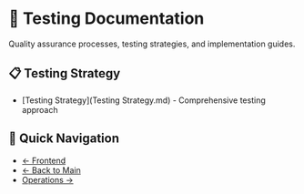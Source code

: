 # 🧪 Testing Documentation

Quality assurance processes, testing strategies, and implementation guides.

## 📋 Testing Strategy
- [Testing Strategy](Testing Strategy.md) - Comprehensive testing approach

## 🔗 Quick Navigation
- [← Frontend](../03-frontend/README.md)
- [← Back to Main](../README.md)  
- [Operations →](../05-operations/README.md)
